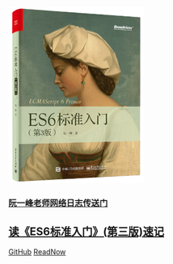 ![logo](./icon.png)
### [阮一峰老师网络日志传送门](http://www.ruanyifeng.com/blog/2017/09/es6_primer_3rd_edition.html)
## [读《ES6标准入门》(第三版)速记](/readme)
[GitHub](https://github.com/sex-squirrel/es6-study-note)
[ReadNow](/readme)